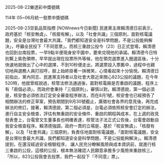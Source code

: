 
2025-08-22樂透彩中獎號碼

                                
114年 05~06月統一發票中獎號碼
                             
2025-08-23空氣品質指標
                              [NOWnews今日新聞] 民進黨主席賴清德日前表示，政府基於「核安無虞」、「核廢有解」，以及「社會共識」三個原則，面對核電議題，安全是台灣社會最大共識，「我們都知道安全是科學問題，不是公投能夠解決」，呼籲全民投下「不同意票」。而核三重啟公投今（23）日正式登場，賴清德也回到台南投票，一早9點半便現身安平國中，要來兌現他的承諾。賴清德今日特別繫上紫色領帶，早早就出現在投票所外等候，他在領完選票進入圈選區後，十分快速地就做出了心中的選擇，不到10秒便走出，將選票投入票匭中，過程中也親切地與選務人員打招呼，臉上始終掛著一抹微笑，心情看起來十分愉悅。賴清德日前指出，黨內同志、民進黨支持者以及社會大眾近來關心823公投的議題，在今年520時，他就曾經說過，核管法修法通過後，面對核電廠是否重啟的議題，程序上有「兩個必須」，而政府會秉持「三個原則」，審慎以對。賴清德說，第一個必須是，核安會必須依法訂定安全審查程序辦法，而在8月1號，核安會也已經預告了相關辦法的修正草案，預告期間到9月30號截止，廣徵社會各界的意見後，再完成辦法的修訂。接著，賴清德說，第二個必須是，台電必須依照核安會訂定的辦法，進行自主安全檢查，評估有無重啟的安全條件、重啟的期程與成本，在上週的政見發表會上，台電曾文生董事長也明確表達，核管法子法正式公告後，台電會啟動自我安全檢查程序。賴清德強調，政府一貫的立場是，基於「核安無虞」、「核廢有解」，以及「社會共識」三個原則，負責任地面對核電議題，「面對核電議題，安全是台灣社會最大共識，我們都知道安全是科學問題，不是公投能夠解決」。賴清德提到，在還沒經過安全檢驗程序， 讓人民充分瞭解風險與成本資訊前，就進行核三重啟的公投，這樣的公投，根本無法確認人民願意承擔多少風險來重啟核三，「所以，823公投我會去投票，我們一起投下『不同意』票」。